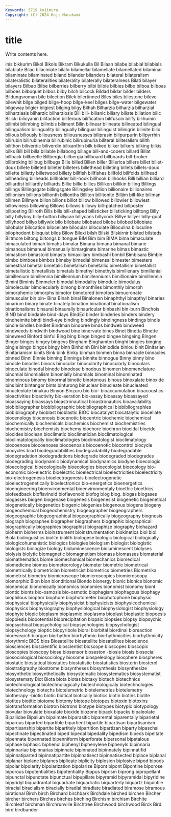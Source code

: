 ```yaml
---
Keywords: 5719 kojimura
Copyright: (C) 2024 Koji Murakami
---
```


# title

Write contents here.



inis bikkurim Bikol Bikols Bikram
Bikukulla Bil Bilaan bilabe bilabial bilabials bilabiate Bilac bilaciniate bilalo
bilamellar bilamellate bilamellated bilaminar bilaminate bilaminated biland bilander bilanders bilateral
bilateralism bilateralistic bilateralities bilaterality bilaterally bilateralness Bilati bilayer bilayers Bilbao
Bilbe bilberries bilberry bilbi bilbie bilbies bilbo bilboa bilboas bilboes
bilboquet bilbos bilby bilch bilcock Bildad bildar bilder bilders Bildungsroman
bile bilection Bilek bilertinned Biles biles bilestone bileve bilewhit bilge
bilged bilge-hoop bilge-keel bilges bilge-water bilgewater bilgeway bilgier bilgiest bilging
bilgy Bilhah Bilharzia bilharzia bilharzial bilharziasis bilharzic bilharziosis Bili bili-
bilianic biliary biliate biliation bilic Bilicki bilicyanin bilifaction biliferous bilification
bilifuscin bilify bilihumin bilimbi bilimbing bilimbis biliment Bilin bilinear bilineate
bilineated bilingual bilingualism bilinguality bilingually bilinguar bilinguist bilinigrin bilinite bilio
bilious biliously biliousness biliousnesses biliprasin bilipurpurin bilipyrrhin bilirubin bilirubinemia bilirubinic
bilirubinuria biliteral biliteralism bilith bilithon biliverdic biliverdin bilixanthin bilk bilked
bilker bilkers bilking bilkis bilks Bill bill billa billable billabong
billage bill-and-cooers billard Billat billback billbeetle Billbergia billbergia billboard billboards
bill-broker billbroking billbug billbugs Bille billed Billen biller Billerica billers
billet billet-doux billete billeted billeter billeters billethead billeting billets billets-doux
billette billetty billetwood billety billfish billfishes billfold billfolds billhead billheading
billheads billholder bill-hook billhook billhooks Billi billian billiard billiardist billiardly
billiards Billie billie billies Billiken billikin billing Billings billings Billingsgate
billingsgate Billingsley billion billionaire billionaires billionism billions billionth billionths Billiton
billitonite Billjim bill-like billman billmen Billmyre billon billons billot billow
billowed billowier billowiest billowiness billowing Billows billows billowy bill-patched billposter
billposting Billroth Bills bills bill-shaped billsticker billsticking billtong Billy billy
billyboy billy-button billycan billycans billycock Billye billyer billy-goat billyhood billyo
billywix bilo bilobate bilobated bilobe bilobed bilobiate bilobular bilocation bilocellate
bilocular biloculate Biloculina biloculine bilophodont biloquist bilos Bilow Biloxi bilsh
Bilski Bilskirnir bilsted bilsteds Biltmore biltong biltongs biltongue BIM Bim
bim BIMA bima bimaculate bimaculated bimah bimahs bimalar Bimana bimana
bimanal bimane bimanous bimanual bimanually bimarginate bimarine bimas bimastic bimastism
bimastoid bimasty bimaxillary bimbashi bimbil Bimbisara Bimble bimbo bimboes bimbos
bimeby bimedial bimensal bimester bimesters bimestrial bimetal bimetalic bimetalism bimetallic
bimetallism bimetallist bimetallistic bimetallists bimetals bimethyl bimethyls bimillenary bimillenial bimillenium
bimillennia bimillennium bimillenniums bimillionaire bimilllennia Bimini Biminis Bimmeler bimodal bimodality
bimodule bimodulus bimolecular bimolecularly bimong bimonthlies bimonthly bimorph bimorphemic bimorphs
bimotor bimotored bimotors bimucronate bimuscular bin bin- Bina Binah binal
Binalonen binaphthyl binapthyl binaries binarium binary binate binately bination binational
binationalism binationalisms binaural binaurally binauricular binbashi bin-burn Binchois BIND bind
bindable bind-days BIndEd binder binderies binders bindery bindheimite bindi bindi-eye
binding bindingly bindingness bindings bindis bindle bindles bindlet Bindman bindoree
binds bindweb bindweed bindweeds bindwith bindwood bine binervate bines Binet
Binetta Binette bineweed Binford binful Bing bing binge binged bingee
bingeing Bingen Binger binges bingey bingeys Bingham Binghamton binghi bingies
binging bingle bingo bingos bingy binh Binhdinh Bini biniodide biniou
binit Binitarian Binitarianism binits Bink bink Binky binman binmen binna
binnacle binnacles binned Binni Binnie binning Binnings binnite binnogue Binny
binny bino binocle binocles binocs binocular binocularity binocularly binoculars binoculate
binodal binode binodose binodous binomen binomenclature binomial binomialism binomially binomials
binominal binominated binominous binomy binormal binotic binotonous binous binoxalate binoxide
bins bint bintangor bints binturong binuclear binucleate binucleated binucleolate binukau
Binyon Binzuru bio bio- bioaccumulation bioacoustics bioactivities bioactivity bio-aeration bio-assay
bioassay bioassayed bioassaying bioassays bioastronautical bioastronautics bioavailability biobibliographer biobibliographic biobibliographical
biobibliographies biobibliography bioblast bioblastic BIOC biocatalyst biocatalytic biocellate biocenology biocenosis
biocenotic biocentric biochemic biochemical biochemically biochemicals biochemics biochemist biochemistries biochemistry
biochemists biochemy biochore biochron biocidal biocide biocides bioclean bioclimatic bioclimatician
bioclimatological bioclimatologically bioclimatologies bioclimatologist bioclimatology biocoenose biocoenoses biocoenosis biocoenotic biocontrol
biocycle biocycles biod biodegradabilities biodegradability biodegradable biodegradation biodegradations biodegrade biodegraded
biodegrades biodegrading biodynamic biodynamical biodynamics biodyne bioecologic bioecological bioecologically bioecologies
bioecologist bioecology bio-economic bio-electric bioelectric bioelectrical bioelectricities bioelectricity bio-electrogenesis bioelectrogenesis
bioelectrogenetic bioelectrogenetically bioelectronics bio-energetics bioenergetics bioengineering bioenvironmental bioenvironmentaly bioethic bioethics
biofeedback bioflavinoid bioflavonoid biofog biog biog. biogas biogases biogasses biogen
biogenase biogenesis biogenesist biogenetic biogenetical biogenetically biogenetics biogenic biogenies biogenous
biogens biogeny biogeochemical biogeochemistry biogeographer biogeographers biogeographic biogeographical biogeographically biogeography
biognosis biograph biographee biographer biographers biographic biographical biographically biographies biographist
biographize biography biohazard bioherm bioherms bioinstrument bioinstrumentation biokinetics biol biol.
Biola biolinguistics biolite biolith biologese biologic biological biologically biologicohumanistic biologics
biologies biologism biologist biologistic biologists biologize biology bioluminescence bioluminescent biolyses
biolysis biolytic biomagnetic biomagnetism biomass biomasses biomaterial biomathematics biome biomechanical
biomechanics biomedical biomedicine biomes biometeorology biometer biometric biometrical biometrically biometrician
biometricist biometrics biometries Biometrika biometrist biometry biomicroscope biomicroscopies biomicroscopy biomorphic
Bion bion bionditional Biondo bionergy bionic bionics bionomic bionomical bionomically
bionomics bionomies bionomist bionomy biont biontic bionts bio-osmosis bio-osmotic biophagism
biophagous biophagy biophilous biophor biophore biophotometer biophotophone biophysic biophysical biophysically
biophysicist biophysicists biophysicochemical biophysics biophysiography biophysiological biophysiologist biophysiology biophyte biopic
bioplasm bioplasmic bioplasms bioplast bioplastic biopoesis biopoiesis biopotential bioprecipitation biopsic
biopsies biopsy biopsychic biopsychical biopsychological biopsychologies biopsychologist biopsychology bioptic biopyribole
bioral biorbital biordinal bioreaction bioresearch biorgan biorhythm biorhythmic biorhythmicities biorhythmicity
biorythmic BIOS bios Biosatellite biosatellite biosatellites bioscience biosciences bioscientific bioscientist
bioscope bioscopes bioscopic bioscopies bioscopy biose biosensor bioseston -biosis biosis
biosocial biosociological biosociology biosome biospeleology biosphere biospheres biostatic biostatical biostatics
biostatistic biostatistics biosterin biosterol biostratigraphy biostrome biosyntheses biosynthesis biosynthesize biosynthetic
biosynthetically biosystematic biosystematics biosystematist biosystematy Biot Biota biota biotas biotaxy
biotech biotechnics biotechnological biotechnologically biotechnologicaly biotechnologies biotechnology biotechs biotelemetric biotelemetries
biotelemetry biotherapy -biotic biotic biotical biotically biotics biotin biotins biotite
biotites biotitic biotome biotomy biotope biotopes biotoxin biotoxins biotransformation biotron
biotrons biotype biotypes biotypic biotypology biovular biovulate bioxalate bioxide biozone
bipack bipacks bipaleolate Bipaliidae Bipalium bipalmate biparasitic biparental biparentally biparietal
biparous biparted bipartible bipartient bipartile bipartisan bipartisanism bipartisanship bipartite bipartitely
bipartition bipartizan biparty bipaschal bipectinate bipectinated biped bipedal bipedality bipedism
bipeds bipeltate bipennate bipennated bipenniform biperforate bipersonal bipetalous biphase biphasic
biphenol biphenyl biphenylene biphenyls bipinnaria bipinnariae bipinnarias bipinnate bipinnated bipinnately
bipinnatifid bipinnatiparted bipinnatipartite bipinnatisect bipinnatisected biplace biplanal biplanar biplane biplanes
biplicate biplicity biplosion biplosive bipod bipods bipolar bipolarity bipolarization bipolarize
Bipont bipont Bipontine biporose biporous bipotentialities bipotentiality Bippus biprism biprong
bipropellant bipunctal bipunctate bipunctual bipupillate bipyramid bipyramidal bipyridine bipyridyl biquadrantal
biquadrate biquadratic biquarterly biquartz biquintile biracial biracialism biracially biradial biradiate
biradiated biramose biramous birational Birch birch Birchard birchbark Birchdale birched
birchen Bircher bircher birchers Birches birches birching Birchism birchism Birchite
Birchleaf birchman Birchrunville Birchtree Birchwood birchwood Birck Bird bird birdbander
